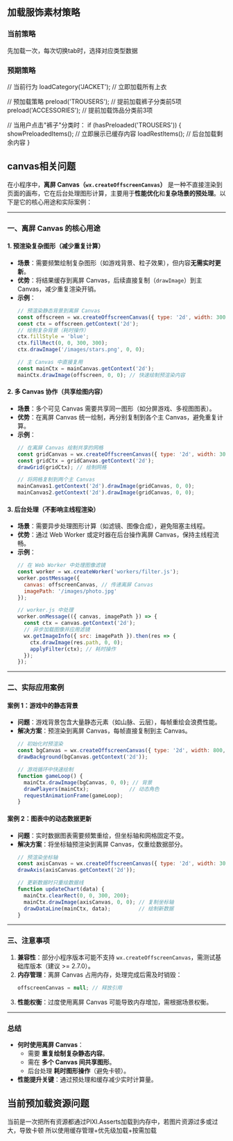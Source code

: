 ## 加载服饰素材策略

### 当前策略
先加载一次，每次切换tab时，选择对应类型数据

### 预期策略
// 当前行为
loadCategory('JACKET'); // 立即加载所有上衣

// 预加载策略
preload('TROUSERS');    // 提前加载裤子分类前5项
preload('ACCESSORIES'); // 提前加载饰品分类前3项

// 当用户点击"裤子"分类时：
if (hasPreloaded('TROUSERS')) {
  showPreloadedItems(); // 立即展示已缓存内容
  loadRestItems();      // 后台加载剩余内容
}

## canvas相关问题


在小程序中，**离屏 Canvas（`wx.createOffscreenCanvas`）** 是一种不直接渲染到页面的画布，它在后台处理图形计算，主要用于**性能优化**和**复杂场景的预处理**。以下是它的核心用途和实际案例：

---

### 一、离屏 Canvas 的核心用途

#### 1. **预渲染复杂图形（减少重复计算）**
   - **场景**：需要频繁绘制复杂图形（如游戏背景、粒子效果），但内容**无需实时更新**。
   - **优势**：将结果缓存到离屏 Canvas，后续直接复制（`drawImage`）到主 Canvas，减少重复渲染开销。
   - **示例**：
     ```javascript
     // 预渲染静态背景到离屏 Canvas
     const offscreen = wx.createOffscreenCanvas({ type: '2d', width: 300, height: 300 });
     const ctx = offscreen.getContext('2d');
     // 绘制复杂背景（耗时操作）
     ctx.fillStyle = 'blue';
     ctx.fillRect(0, 0, 300, 300);
     ctx.drawImage('/images/stars.png', 0, 0);

     // 主 Canvas 中直接复用
     const mainCtx = mainCanvas.getContext('2d');
     mainCtx.drawImage(offscreen, 0, 0); // 快速绘制预渲染内容
     ```

#### 2. **多 Canvas 协作（共享绘图内容）**
   - **场景**：多个可见 Canvas 需要共享同一图形（如分屏游戏、多视图图表）。
   - **优势**：在离屏 Canvas 统一绘制，再分别复制到各个主 Canvas，避免重复计算。
   - **示例**：
     ```javascript
     // 在离屏 Canvas 绘制共享的网格
     const gridCanvas = wx.createOffscreenCanvas({ type: '2d', width: 300, height: 300 });
     const gridCtx = gridCanvas.getContext('2d');
     drawGrid(gridCtx); // 绘制网格

     // 将网格复制到两个主 Canvas
     mainCanvas1.getContext('2d').drawImage(gridCanvas, 0, 0);
     mainCanvas2.getContext('2d').drawImage(gridCanvas, 0, 0);
     ```

#### 3. **后台处理（不影响主线程渲染）**
   - **场景**：需要异步处理图形计算（如滤镜、图像合成），避免阻塞主线程。
   - **优势**：通过 Web Worker 或定时器在后台操作离屏 Canvas，保持主线程流畅。
   - **示例**：
     ```javascript
     // 在 Web Worker 中处理图像滤镜
     const worker = wx.createWorker('workers/filter.js');
     worker.postMessage({
       canvas: offscreenCanvas, // 传递离屏 Canvas
       imagePath: '/images/photo.jpg'
     });

     // worker.js 中处理
     worker.onMessage(({ canvas, imagePath }) => {
       const ctx = canvas.getContext('2d');
       // 异步加载图像并应用滤镜
       wx.getImageInfo({ src: imagePath }).then(res => {
         ctx.drawImage(res.path, 0, 0);
         applyFilter(ctx); // 耗时操作
       });
     });
     ```

---

### 二、实际应用案例

#### 案例 1：游戏中的静态背景
- **问题**：游戏背景包含大量静态元素（如山脉、云层），每帧重绘会浪费性能。
- **解决方案**：预渲染到离屏 Canvas，每帧直接复制到主 Canvas。
  ```javascript
  // 初始化时预渲染
  const bgCanvas = wx.createOffscreenCanvas({ type: '2d', width: 800, height: 600 });
  drawBackground(bgCanvas.getContext('2d'));

  // 游戏循环中快速绘制
  function gameLoop() {
    mainCtx.drawImage(bgCanvas, 0, 0); // 背景
    drawPlayers(mainCtx);             // 动态角色
    requestAnimationFrame(gameLoop);
  }
  ```

#### 案例 2：图表中的动态数据更新
- **问题**：实时数据图表需要频繁重绘，但坐标轴和网格固定不变。
- **解决方案**：将坐标轴预渲染到离屏 Canvas，仅重绘数据部分。
  ```javascript
  // 预渲染坐标轴
  const axisCanvas = wx.createOffscreenCanvas({ type: '2d', width: 300, height: 200 });
  drawAxis(axisCanvas.getContext('2d'));

  // 更新数据时只重绘数据线
  function updateChart(data) {
    mainCtx.clearRect(0, 0, 300, 200);
    mainCtx.drawImage(axisCanvas, 0, 0); // 复制坐标轴
    drawDataLine(mainCtx, data);         // 绘制新数据
  }
  ```

---

### 三、注意事项
1. **兼容性**：部分小程序版本可能不支持 `wx.createOffscreenCanvas`，需测试基础库版本（建议 >= 2.7.0）。
2. **内存管理**：离屏 Canvas 占用内存，处理完成后需及时销毁：
   ```javascript
   offscreenCanvas = null; // 释放引用
   ```
3. **性能权衡**：过度使用离屏 Canvas 可能导致内存增加，需根据场景权衡。

---

### 总结
- **何时使用离屏 Canvas**：
  - 需要 **重复绘制复杂静态内容**。
  - 需在 **多个 Canvas 间共享图形**。
  - 后台处理 **耗时图形操作**（避免卡顿）。
- **性能提升关键**：通过预处理和缓存减少实时计算量。



## 当前预加载资源问题

当前是一次把所有资源都通过PIXI.Asserts加载到内存中，若图片资源过多或过大，导致卡顿
所以使用缓存管理+优先级加载+按需加载